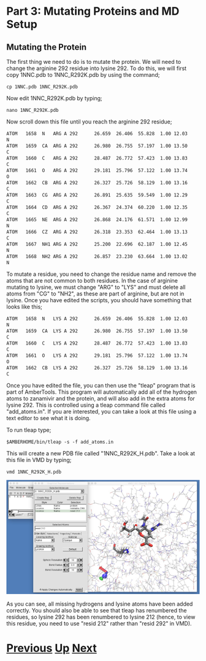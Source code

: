 # Part 3: Mutating Proteins and MD Setup
## Mutating the Protein

The first thing we need to do is to mutate the protein. We will need to change the arginine 292 residue into lysine 292. To do this, we will first copy 1NNC.pdb to 1NNC_R292K.pdb by using the command;

```
cp 1NNC.pdb 1NNC_R292K.pdb
```

Now edit 1NNC_R292K.pdb by typing;

```
nano 1NNC_R292K.pdb
```

Now scroll down this file until you reach the arginine 292 residue;

```
ATOM   1658  N   ARG A 292      26.659  26.406  55.828  1.00 12.03           N
ATOM   1659  CA  ARG A 292      26.980  26.755  57.197  1.00 13.50           C
ATOM   1660  C   ARG A 292      28.487  26.772  57.423  1.00 13.83           C
ATOM   1661  O   ARG A 292      29.181  25.796  57.122  1.00 13.74           O
ATOM   1662  CB  ARG A 292      26.327  25.726  58.129  1.00 13.16           C
ATOM   1663  CG  ARG A 292      26.891  25.635  59.549  1.00 12.29           C
ATOM   1664  CD  ARG A 292      26.367  24.374  60.220  1.00 12.35           C
ATOM   1665  NE  ARG A 292      26.868  24.176  61.571  1.00 12.99           N
ATOM   1666  CZ  ARG A 292      26.318  23.353  62.464  1.00 13.13           C
ATOM   1667  NH1 ARG A 292      25.200  22.696  62.187  1.00 12.45           N
ATOM   1668  NH2 ARG A 292      26.857  23.230  63.664  1.00 13.02           N
```

To mutate a residue, you need to change the residue name and remove the atoms that are not common to both residues. In the case of arginine mutating to lysine, we must change "ARG" to "LYS" and must delete all atoms from "CG" to "NH2", as these are part of arginine, but are not in lysine. Once you have edited the scripts, you should have something that looks like this;

```
ATOM   1658  N   LYS A 292      26.659  26.406  55.828  1.00 12.03           N
ATOM   1659  CA  LYS A 292      26.980  26.755  57.197  1.00 13.50           C
ATOM   1660  C   LYS A 292      28.487  26.772  57.423  1.00 13.83           C
ATOM   1661  O   LYS A 292      29.181  25.796  57.122  1.00 13.74           O
ATOM   1662  CB  LYS A 292      26.327  25.726  58.129  1.00 13.16           C
```

Once you have edited the file, you can then use the "tleap" program that is part of AmberTools. This program will automatically add all of the hydrogen atoms to zanamivir and the protein, and will also add in the extra atoms for lysine 292. This is controlled using a tleap command file called "add_atoms.in". If you are interested, you can take a look at this file using a text editor to see what it is doing.

To run tleap type;

```
$AMBERHOME/bin/tleap -s -f add_atoms.in
```

This will create a new PDB file called "1NNC_R292K_H.pdb". Take a look at this file in VMD by typing;

```
vmd 1NNC_R292K_H.pdb
```

![Image showing 1NNC_R292K_H](vmd_mutation1.jpg)

As you can see, all missing hydrogens and lysine atoms have been added correctly. You should also be able to see that tleap has renumbered the residues, so lysine 292 has been renumbered to lysine 212 (hence, to view this residue, you need to use "resid 212" rather than "resid 292" in VMD).

# [Previous](gettingstarted.md) [Up](README.md) [Next](solvation.md)
